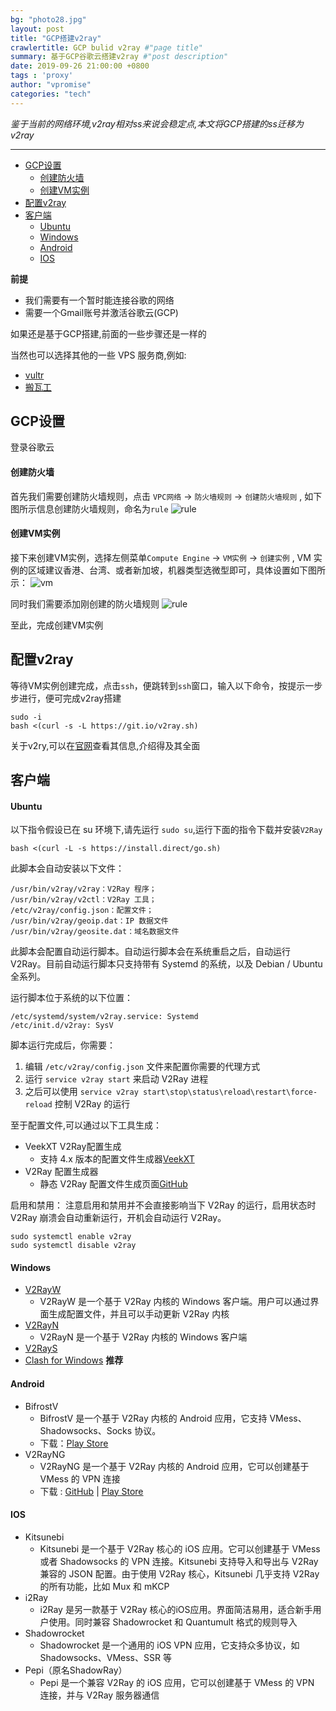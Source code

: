 ```yaml
---
bg: "photo28.jpg"
layout: post
title: "GCP搭建v2ray"
crawlertitle: GCP bulid v2ray #"page title"
summary: 基于GCP谷歌云搭建v2ray #"post description"
date: 2019-09-26 21:00:00 +0800
tags : 'proxy'
author: "vpromise"
categories: "tech"
---
```



*鉴于当前的网络环境,v2ray相对ss来说会稳定点,本文将GCP搭建的ss迁移为v2ray* 

---

- [GCP设置](#gcp设置)
    - [创建防火墙](#创建防火墙)
    - [创建VM实例](#创建vm实例)
- [配置v2ray](#配置v2ray)
- [客户端](#客户端)
    - [Ubuntu](#ubuntu)
    - [Windows](#windows)
    - [Android](#android)
    - [IOS](#ios)

**前提**
- 我们需要有一个暂时能连接谷歌的网络
- 需要一个Gmail账号并激活谷歌云(GCP)
  
如果还是基于GCP搭建,前面的一些步骤还是一样的

当然也可以选择其他的一些 VPS 服务商,例如:
- [vultr](https://www.vultr.com/)
- [搬瓦工](https://bandwagonhost.com/)

## GCP设置

登录谷歌云

#### 创建防火墙

首先我们需要创建防火墙规则，点击 `VPC网络` -> `防火墙规则` -> `创建防火墙规则` , 如下图所示信息创建防火墙规则，命名为`rule`
![rule](https://i.loli.net/2019/06/19/5d09936409d4310828.png)

#### 创建VM实例

接下来创建VM实例，选择左侧菜单`Compute Engine` -> `VM实例` -> `创建实例` , VM 实例的区域建议香港、台湾、或者新加坡，机器类型选微型即可，具体设置如下图所示：
![vm](https://i.loli.net/2019/06/19/5d0993645950f52518.png)

同时我们需要添加刚创建的防火墙规则
![rule](https://i.loli.net/2019/06/19/5d09936278b6437189.png)

至此，完成创建VM实例

## 配置v2ray

等待VM实例创建完成，点击`ssh`，便跳转到`ssh`窗口，输入以下命令，按提示一步步进行，便可完成v2ray搭建

```
sudo -i
bash <(curl -s -L https://git.io/v2ray.sh)
```

关于v2ry,可以在[官网](https://www.v2ray.com)查看其信息,介绍得及其全面

## 客户端



#### Ubuntu
以下指令假设已在 su 环境下,请先运行 `sudo su`,运行下面的指令下载并安装`V2Ray`
```
bash <(curl -L -s https://install.direct/go.sh)
```
此脚本会自动安装以下文件：
```
/usr/bin/v2ray/v2ray：V2Ray 程序；
/usr/bin/v2ray/v2ctl：V2Ray 工具；
/etc/v2ray/config.json：配置文件；
/usr/bin/v2ray/geoip.dat：IP 数据文件
/usr/bin/v2ray/geosite.dat：域名数据文件
```
此脚本会配置自动运行脚本。自动运行脚本会在系统重启之后，自动运行 V2Ray。目前自动运行脚本只支持带有 Systemd 的系统，以及 Debian / Ubuntu 全系列。

运行脚本位于系统的以下位置：
```
/etc/systemd/system/v2ray.service: Systemd
/etc/init.d/v2ray: SysV
```
脚本运行完成后，你需要：
1. 编辑 `/etc/v2ray/config.json` 文件来配置你需要的代理方式
2. 运行 `service v2ray start` 来启动 V2Ray 进程
3. 之后可以使用 `service v2ray start\stop\status\reload\restart\force-reload` 控制 V2Ray 的运行

至于配置文件,可以通过以下工具生成：
- VeekXT V2Ray配置生成
  - 支持 4.x 版本的配置文件生成器[VeekXT](https://www.veekxt.com/utils/v2ray_gen)
- V2Ray 配置生成器
  - 静态 V2Ray 配置文件生成页面[GitHub](https://github.com/htfy96/v2ray-config-gen)

启用和禁用：
注意启用和禁用并不会直接影响当下 V2Ray 的运行，启用状态时 V2Ray 崩溃会自动重新运行，开机会自动运行 V2Ray。
```
sudo systemctl enable v2ray
sudo systemctl disable v2ray
```

#### Windows
- [V2RayW](https://github.com/Cenmrev/V2RayW)
  - V2RayW 是一个基于 V2Ray 内核的 Windows 客户端。用户可以通过界面生成配置文件，并且可以手动更新 V2Ray 内核
- [V2RayN](https://github.com/2dust/v2rayN)
  - V2RayN 是一个基于 V2Ray 内核的 Windows 客户端
- [V2RayS](https://github.com/Shinlor/V2RayS)
- [Clash for Windows](https://github.com/Fndroid/clash_for_windows_pkg) **推荐**

#### Android
- BifrostV 
  - BifrostV 是一个基于 V2Ray 内核的 Android 应用，它支持 VMess、Shadowsocks、Socks 协议。
  - 下载：[Play Store](https://play.google.com/store/apps/details?id=com.github.dawndiy.bifrostv)
- V2RayNG 
  - V2RayNG 是一个基于 V2Ray 内核的 Android 应用，它可以创建基于 VMess 的 VPN 连接
  - 下载 : [GitHub](https://github.com/2dust/v2rayNG) | [Play Store](https://play.google.com/store/apps/details?id=com.v2ray.ang)

#### IOS
- Kitsunebi 
  - Kitsunebi 是一个基于 V2Ray 核心的 iOS 应用。它可以创建基于 VMess 或者 Shadowsocks 的 VPN 连接。Kitsunebi 支持导入和导出与 V2Ray 兼容的 JSON 配置。由于使用 V2Ray 核心，Kitsunebi 几乎支持 V2Ray 的所有功能，比如 Mux 和 mKCP
- i2Ray 
  - i2Ray 是另一款基于 V2Ray 核心的iOS应用。界面简洁易用，适合新手用户使用。同时兼容 Shadowrocket 和 Quantumult 格式的规则导入
- Shadowrocket 
  - Shadowrocket 是一个通用的 iOS VPN 应用，它支持众多协议，如 Shadowsocks、VMess、SSR 等
- Pepi（原名ShadowRay）
  - Pepi 是一个兼容 V2Ray 的 iOS 应用，它可以创建基于 VMess 的 VPN 连接，并与 V2Ray 服务器通信
